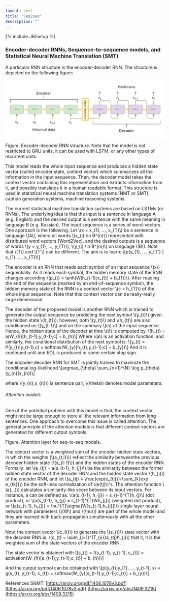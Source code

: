 ```yaml
---
layout: post
title: "Seq2seq"
description: ""
---
```

{% include JB/setup %}

### Encoder-decoder RNNs, Sequence-to-sequence models, and Statistical Neural Machine Translation (SMT)

A particular RNN structure is the encoder-decoder RNN. The structure is depicted on the following figure:

![seq2seq1](./images/seq2seq_1.png)

Figure. Encoder-decoder RNN structure. Note that the model is not restricted to GRU units, it can be used with LSTM, or any other types of recurrent units.

This model reads the whole input sequence and produces a hidden state vector (called encoder state, context vector) which summarizes all the information in the input sequence. Then, the decoder model takes the context vector containing this representation and extracts information from it, and possibly translates it in a human readable format. This structure is used in statistical neural machine translation systems (NMT or SMT), caption generation systems, machine reasoning systems. 

The current statistical machine translation systems are based on LSTMs (or RNNs). The underlying idea is that the input is a sentence in language A (e.g. English) and the desired output is a sentence with the same meaning in language B (e.g. Russian). The input sequence is a series of word-vectors. One approach is the following. Let \\(x = x_{1}, ..., x_{T}\\) be a sentence in language \\(A\\), where all words \\(x_{i} \in B^{n}\\) represented with distributed word vectors (Word2Vec), and the desired outputs is a sequence of words \\(y = y_{1}, ..., y_{T}\\), \\(y_{i} \in B^{m}\\) on language \\(B\\). Note that \\(T\\) and \\(T′\\) can be different. The aim is to learn:
\\[p(y_{1}, ..., y_{T'} | x_{1}, ..., x_{T})\\]

The encoder is an RNN that reads each symbol of an input sequence \\(x\\) sequentially. As it reads
each symbol, the hidden memory state of the RNN changes according \\(p_{t} = tanh(W[h_{t-1};x_{t}] + b_{1})\\). After reading the end of the sequence (marked by an end-of-sequence symbol), the hidden memory state of the RNN is a context vector \\(c = h_{T}\\) of the whole input sequence. Note that this context vector can be really-really large dimensional.

The decoder of the proposed model is another RNN which is trained to generate the output sequence by predicting the next symbol \\(y_{t}\\) given the hidden state \\(h_{t}\\); however, both \\(y_{t}\\) and \\(h_{t}\\) are also conditioned on \\(y_{t-1}\\) and on the summary \\(c\\) of the input sequence. Hence, the hidden state of the decoder at time \\(t\\) is computed by,
\\[h_{t} = a(W_{h}[h_{t-1};y_{t-1};c] + b_{h}\\]
Where \\(a\\) is an activation function, and similarly, the conditional distribution of the next symbol is:
\\[y_{t} = P(y_{t}|y_{t-1},c) = softmax(W_{y}[h_{t};y_{t-1};c] + b_{y})\\]
And it is continued until and EOL is produced or some certain stop sign.

The encoder-decoder RNN for SMT is jointly trained to maximize the conditional log-likelihood
\\[argmax_{\theta} \sum_{n=1}^{N} \log p_{theta}(y_{n}|x_{n})\\]

where \\(y_{n},x_{n}\\)  is sentence pair, \\(\theta\\) denotes model parameters.

###### Attention models

One of the potential problem with this model is that, the context vector might not be large enough to store all the relevant information from long sentences. One approach to overcome this issue is called attention. The general principle of the attention models is that different context vectors are generated for different output symbols.



Figure. Attention layer for seq-to-seq models.


The context vector is a weighted sum of the encoder hidden state vectors, in which the weights (\\(a_{t,i}\\)) reflect the similarity betweenthe previous decoder hidden state (\\(s_{t-1}\\)) and the hidden states of the encoder RNN. Formally:
let \\(e_{tj} = a(s_{t-1}, h_{j})\\) be the similarity between the former hidden state vector of the decoder RNN and the hidden state vector \\(h_{j}\\) of the encoder RNN, and let \\(a_{tj} = \frac{exp(e_{tj})}{\sum_{k}exp e_{tk}}\\) be the soft-max normalization of \\(e{tj}\\)'s. The attention function \\(a(.,.)\\) calculates a similarity-like score between its input vectors. For instance, a can be defined as:
\\(a(s_{t-1}, h_{j}) = s_{t-1}^{T}h_{j}\\) (dot product), or
\\(a(s_{t-1}, h_{j}) = s_{t-1}^{T}Wh_{j}\\) (weighted dot product), or
\\(a(s_{t-1}, h_{j}) = \nu^{T}\sigma(W[s_{t-1};h_{j}])\\) single layer neural network with parameters (\\(W\\) and \\(\nu\\)) are  part of the whole model and they are learned with back-propagation simultenously with all the other parameters.

Now, the context vector \\(c_{t}\\) to generate the \\(s_{t}\\) state vector with the decoder RNN is: \\(c_{t} = \sum_{j=1}^{T_{x}}a_{tj}h_{j}\\) that it, it is the weighted sum of the state vectors of the encoder RNN.

The state vector is obtained with
\\[s_{t} = f(s_{t-1}, y_{t-1}, c_{t}) = activation(W_{h}[s_{t-1};y_{t-1};c_{t}] + b_{h})\\]

And the output symbol can be obtained with
\\[p(y_{t}|y_{1}, ..., y_{t-1}, x) = g(s_{t}, y_{t-1}, c_{t}) = softmax(W_{y}[s_{t-1};y_{t-1};c_{t}] + b_{y})\\]


References SNMT:
[https://arxiv.org/pdf/1406.1078v3.pdf](https://arxiv.org/pdf/1406.1078v3.pdf)
[https://arxiv.org/abs/1409.3215](https://arxiv.org/abs/1409.3215)